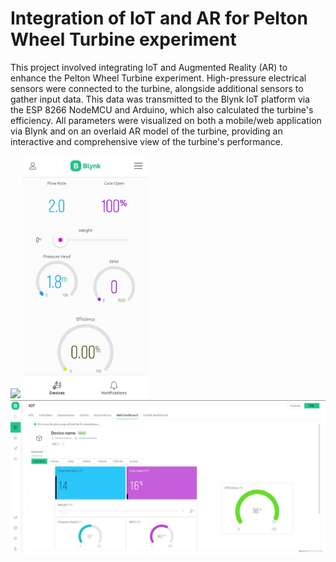 # Integration of IoT and AR for Pelton Wheel Turbine experiment

This project involved integrating IoT and Augmented Reality (AR) to enhance the Pelton Wheel Turbine experiment. High-pressure electrical sensors were connected to the turbine, alongside additional sensors to gather input data. This data was transmitted to the Blynk IoT platform via the ESP 8266 NodeMCU and Arduino, which also calculated the turbine's efficiency. All parameters were visualized on both a mobile/web application via Blynk and on an overlaid AR model of the turbine, providing an interactive and comprehensive view of the turbine's performance.


<img src="Images/IOT Framework.drawio (1).png">
<img src="Images/mobile-app-ui.jpeg" width="200">
<img src="Images/desktop-ui.jpeg">



